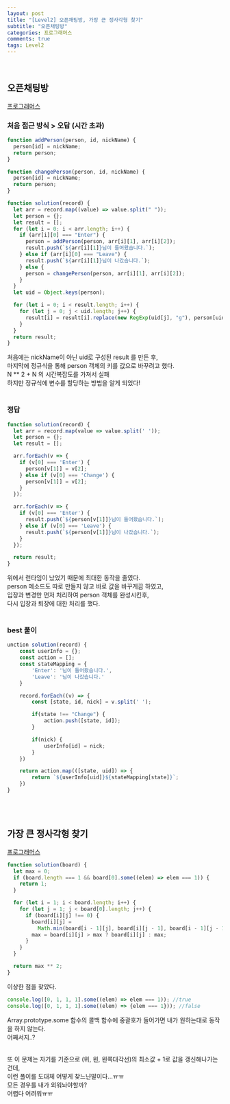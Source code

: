 ```yaml
---
layout: post
title: "[Level2] 오픈채팅방, 가장 큰 정사각형 찾기"
subtitle: "오픈채팅방"
categories: 프로그래머스
comments: true
tags: Level2
---
```



<br>

## 오픈채팅방

[프로그래머스](https://programmers.co.kr/learn/courses/30/lessons/42888) <br>

### 처음 접근 방식 > 오답 (시간 초과)
```js
function addPerson(person, id, nickName) {
  person[id] = nickName;
  return person;
}

function changePerson(person, id, nickName) {
  person[id] = nickName;
  return person;
}

function solution(record) {
  let arr = record.map((value) => value.split(" "));
  let person = {};
  let result = [];
  for (let i = 0; i < arr.length; i++) {
    if (arr[i][0] === "Enter") {
      person = addPerson(person, arr[i][1], arr[i][2]);
      result.push(`${arr[i][1]}님이 들어왔습니다.`);
    } else if (arr[i][0] === "Leave") {
      result.push(`${arr[i][1]}님이 나갔습니다.`);
    } else {
      person = changePerson(person, arr[i][1], arr[i][2]);
    }
  }
  let uid = Object.keys(person);

  for (let i = 0; i < result.length; i++) {
    for (let j = 0; j < uid.length; j++) {
      result[i] = result[i].replace(new RegExp(uid[j], "g"), person[uid[j]]);
    }
  }
  return result;
}
```

처음에는 nickName이 아닌 uid로 구성된 result 를 만든 후,<br>
마지막에 정규식을 통해 person 객체의 키를 값으로 바꾸려고 했다.<br>
N ** 2 + N 의 시간복잡도를 가져서 실패<br>
하지만 정규식에 변수를 할당하는 방법을 알게 되었다!<br><br>

### 정답

```js
function solution(record) {
  let arr = record.map(value => value.split(' '));
  let person = {};
  let result = [];

  arr.forEach(v => {
    if (v[0] === 'Enter') {
      person[v[1]] = v[2];
    } else if (v[0] === 'Change') {
      person[v[1]] = v[2];
    }
  });

  arr.forEach(v => {
    if (v[0] === 'Enter') {
      result.push(`${person[v[1]]}님이 들어왔습니다.`);
    } else if (v[0] === 'Leave') {
      result.push(`${person[v[1]]}님이 나갔습니다.`);
    }
  });

  return result;
}
```

위에서 런타임이 났었기 때문에 최대한 동작을 줄였다.<br>
person 메소드도 따로 만들지 않고 바로 값을 바꾸게끔 하였고,<br>
입장과 변경만 먼저 처리하여 person 객체를 완성시킨후,<br>
다시 입장과 퇴장에 대한 처리를 했다.<br><br>


### best 풀이

```js
unction solution(record) {
    const userInfo = {};
    const action = [];
    const stateMapping = {
        'Enter': '님이 들어왔습니다.',
        'Leave': '님이 나갔습니다.'
    }

    record.forEach((v) => {
        const [state, id, nick] = v.split(' ');

        if(state !== "Change") {
            action.push([state, id]);
        }

        if(nick) {
            userInfo[id] = nick;
        }
    })

    return action.map(([state, uid]) => {
        return `${userInfo[uid]}${stateMapping[state]}`;    
    })
}
```

<br><br>

## 가장 큰 정사각형 찾기

[프로그래머스](https://programmers.co.kr/learn/courses/30/lessons/12905) <br>

```js
function solution(board) {
  let max = 0;
  if (board.length === 1 && board[0].some((elem) => elem === 1)) {
    return 1;
  }

  for (let i = 1; i < board.length; i++) {
    for (let j = 1; j < board[0].length; j++) {
      if (board[i][j] !== 0) {
        board[i][j] =
          Math.min(board[i - 1][j], board[i][j - 1], board[i - 1][j - 1]) + 1;
        max = board[i][j] > max ? board[i][j] : max;
      }
    }
  }

  return max ** 2;
}
```

이상한 점을 찾았다.<br>

```js
console.log([0, 1, 1, 1].some((elem) => elem === 1)); //true
console.log([0, 1, 1, 1].some((elem) => {elem === 1})); //false
````

Array.prototype.some 함수의 콜백 함수에 중괄호가 들어가면 내가 원하는대로 동작을 하지 않는다.<br>
어째서지..?<br><br>

또 이 문제는 자기를 기준으로 (위, 왼, 왼쪽대각선)의 최소값 + 1로 값을 갱신해나가는건데,<br>
이런 풀이를 도대체 어떻게 찾느냔말이다...ㅠㅠ<br>
모든 경우를 내가 외워놔야할까?<br>
어렵다 어려워ㅠㅠ